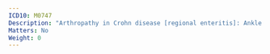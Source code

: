 ```yaml
---
ICD10: M0747
Description: "Arthropathy in Crohn disease [regional enteritis]: Ankle and foot"
Matters: No
Weight: 0
---
```

